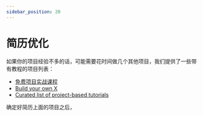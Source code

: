 ```yaml
---
sidebar_position: 20
---
```


# 简历优化

如果你的项目经验不多的话，可能需要花时间做几个其他项目，我们提供了一些带有教程的项目列表：

- [免费项目实战课程](https://github.com/resumejob/free-project-course)
- [Build your own X](https://github.com/danistefanovic/build-your-own-x)
- [Curated list of project-based tutorials](https://github.com/tuvtran/project-based-learning)

确定好简历上面的项目之后，
